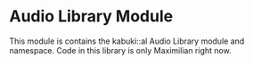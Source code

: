 # Audio Library Module

This module is contains the kabuki::al Audio Library module and namespace. Code in this library is only Maximilian right now.
